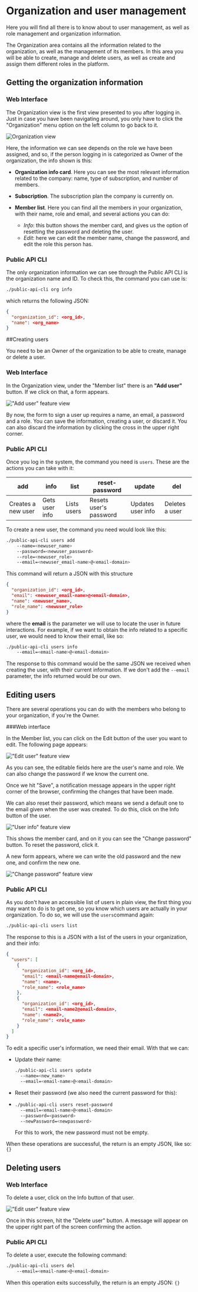 # Organization and user management

Here you will find all there is to know about to user management, as well as role management and organization information.

The Organization area contains all the information related to the organization, as well as the management of its members. In this area you will be able to create, manage and delete users, as well as create and assign them different roles in the platform.

## Getting the organization information

### Web Interface

The Organization view is the first view presented to you after logging in. Just in case you have been navigating around, you only have to click the "Organization" menu option on the left column to go back to it.

![Organization view](../.gitbook/assets/org_ppal.png)

Here, the information we can see depends on the role we have been assigned, and so, if the person logging in is categorized as Owner of the organization, the info shown is this:

- **Organization info card**. Here you can see the most relevant information related to the company: name, type of subscription, and number of members.

- **Subscription**. The subscription plan the company is currently on.

- **Member list**. Here you can find all the members in your organization, with their name, role and email, and several actions you can do:

  - *Info*: this button shows the member card, and gives us the option of resetting the password and deleting the user.
  - *Edit*: here we can edit the member name, change the password, and edit the role this person has.

### Public API CLI

The only organization information we can see  through the Public API CLI is the organization name and ID. To check this, the command you can use is:

```bash
./public-api-cli org info
```

which returns the following JSON:

```json
{
  "organization_id": <org_id>,
  "name": <org_name>
}
```

##Creating users

You need to be an Owner of the organization to be able to create, manage or delete a user. 

### Web Interface

In the Organization view, under the "Member list" there is an **"Add user"** button. If we click on that, a form appears.

!["Add user" feature view](../.gitbook/assets/org_add_user.png)

By now, the form to sign a user up requires a name, an email, a password and a role. You can save the information, creating a user, or discard it. You can also discard the information by clicking the cross in the upper right corner.

### Public API CLI

Once you log in the system, the command you need is `users`. These are the actions you can take with it:

| add                | info           | list        | reset-password         | update            | del            |
| ------------------ | -------------- | ----------- | ---------------------- | ----------------- | -------------- |
| Creates a new user | Gets user info | Lists users | Resets user's password | Updates user info | Deletes a user |

To create a new user, the command you need would look like this:

```bash
./public-api-cli users add 
	--name=<newuser_name> 
	--password=<newuser_password> 
	--role=<newuser_role> 
	--email=<newuser_email-name>@<email-domain>
```

This command will return a JSON with this structure

```json
{
  "organization_id": <org_id>,
  "email": <newuser_email-name>@<email-domain>,
  "name": <newuser_name>,
  "role_name": <newuser_role>
}
```

where the **email** is the parameter we will use to locate the user in future interactions. For example, if we want to obtain the info related to a specific user, we would need to know their email, like so:

```bash
./public-api-cli users info 
	--email=<email-name>@<email-domain>
```

The response to this command would be the same JSON we received when creating the user, with their current information. If we don't add the `--email` parameter, the info returned would be our own.

## Editing users

There are several operations you can do with the members who belong to your organization, if you're the Owner. 

###Web interface

In the Member list, you can click on the Edit button of the user you want to edit. The following page appears:

!["Edit user" feature view](../.gitbook/assets/org_edit_user.png)

As you can see, the editable fields here are the user's name and role. We can also change the password if we know the current one.

Once we hit "Save", a notification message appears in the upper right corner of the browser, confirming the changes that have been made.

We can also reset their password, which means we send a default one to the email given when the user was created. To do this, click on the Info button of the user.

!["User info" feature view](../.gitbook/assets/org_change_password_prev.png)

This shows the member card, and on it you can see the "Change password" button. To reset the password, click it.

A new form appears, where we can write the old password and the new one, and confirm the new one.

!["Change password" feature view](../.gitbook/assets/org_change_password.png)

### Public API CLI

As you don't have an accessible list of users in plain view, the first thing you may want to do is to get one, so you know which users are actually in your organization. To do so, we will use the `users`command again:

```bash
./public-api-cli users list
```

The response to this is a JSON with a list of the users in your organization, and their info:

```json
{
  "users": [
    {
      "organization_id": <org_id>,
      "email": <email-name@email-domain>,
      "name": <name>,
      "role_name": <role_name>
    },
    {
      "organization_id": <org_id>,
      "email": <email-name2@email-domain>,
      "name": <name2>,
      "role_name": <role_name>
    }
  ]
}
```

To edit a specific user's information, we need their email. With that we can:

- Update their name:

  ```bash
  ./public-api-cli users update 
  	--name=<new_name> 
  	--email=<email-name>@<email-domain>
  ```

- Reset their password (we also need the current password for this):

- ```bash
  ./public-api-cli users reset-password 
  	--email=<email-name>@<email-domain> 
  	--password=<password> 
  	--newPassword=<newpassword>
  ```

  For this to work, the new password must not be empty.

When these operations are successful, the return is an empty JSON, like so: `{}`

## Deleting users

### Web Interface

 To delete a user, click on the Info button of that user.

!["Edit user" feature view](../.gitbook/assets/org_delete_user.png)

Once in this screen, hit the "Delete user" button. A message will appear on the upper right part of the screen confirming  the action.

### Public API CLI

To delete a user, execute the following command:

```bash
./public-api-cli users del 
	--email=<email-name>@<email-domain>
```

When this operation exits successfully, the return is an empty JSON: `{}`